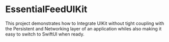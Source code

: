 # EssentialFeedUIKit
This project demonstrates how to Integrate UIKit without tight coupling with the Persistent and Networking layer of an application whiles also making it easy to switch to SwiftUI when ready. 
